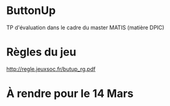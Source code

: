 ButtonUp
========

TP d'évaluation dans le cadre du master MATIS (matière DPIC)


Règles du jeu
=============

http://regle.jeuxsoc.fr/butup_rg.pdf

À rendre pour le 14 Mars
====
